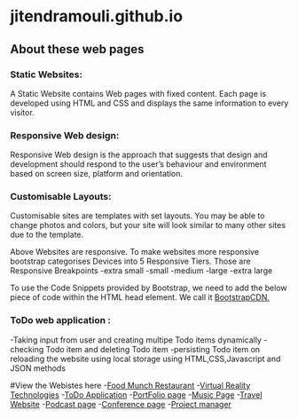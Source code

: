 # jitendramouli.github.io
## About these web pages

 ### Static Websites:
 
A Static Website contains Web pages with fixed content. Each page is developed using HTML and CSS and displays the same information to every visitor.

### Responsive Web design:

Responsive Web design is the approach that suggests that design and development should respond to the user’s behaviour and environment based on screen size, platform and orientation.

### Customisable Layouts:

Customisable sites are templates with set layouts. You may be able to change photos and colors, but your site will look similar to many other sites due to the template.

Above Websites are responsive. To make websites more responsive bootstrap categorises Devices into 5 Responsive Tiers. Those are Responsive Breakpoints
-extra small
-small
-medium
-large
-extra large

To use the Code Snippets provided by Bootstrap, we need to add the below piece of code within the HTML head element. We call it [BootstrapCDN.](https://getbootstrap.com/docs/4.0/getting-started/introduction/)
### ToDo web application :

-Taking input from user and creating multipe Todo items dynamically
-checking Todo item and deleting Todo item
-persisting Todo item on reloading the website using local storage
using HTML,CSS,Javascript and JSON methods


#View the Webistes here
-[Food Munch Restaurant](https://jitendramouli.github.io/Food%20munch%20restaurant/)
-[Virtual Reality Technologies](https://jitendramouli.github.io/Virtual%20Reality%20Technologies/)
-[ToDo Application](https://jitendramouli.github.io/ToDo%20application/)
-[PortFolio page](https://jitendramouli.github.io/Portfolio%20page/)
-[Music Page](https://jitendramouli.github.io/Music%20page/)
-[Travel Website](https://jitendramouli.github.io/Travelling%20website/)
-[Podcast page](https://jitendramouli.github.io/podcast%20page/)
-[Conference page](https://jitendramouli.github.io/conference%20page/)
-[Project manager](https://jitendramouli.github.io/projectmanager/)



